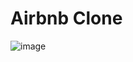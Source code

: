 # Airbnb Clone
![image](https://user-images.githubusercontent.com/106574136/200133752-eff2bd96-eabd-41ed-bce4-507fb05a0a43.png)

